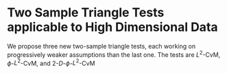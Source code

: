 # Two Sample Triangle Tests applicable to High Dimensional Data

We propose three new two-sample triangle tests, each working on progressively weaker assumptions than the last one. The tests are $L^2$-CvM, $\phi$-$L^2$-CvM, and $2$-$D$-$\phi$-$L^2$-CvM
